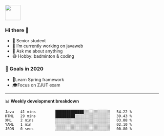<img src="https://github.com/egoist/egoist/raw/master/balloon.gif" width="50">

### Hi there 🐏

- 🌱 Senior student
- 🔭 I’m currently working on javaweb
- 💬 Ask me about anything
- 😄 Hobby: badminton & coding

### 🚀 Goals in 2020
+ 🍃Learn Spring framework
+ 🎓Focus on ZJUT exam
-------

📊 **Weekly development breakdown**
<!--START_SECTION:waka-->
```text
Java   41 mins         █████████████░░░░░░░░░░░░   54.22 % 
HTML   29 mins         █████████░░░░░░░░░░░░░░░░   39.43 % 
XML    2 mins          ░░░░░░░░░░░░░░░░░░░░░░░░░   03.08 % 
YAML   1 min           ░░░░░░░░░░░░░░░░░░░░░░░░░   02.10 % 
JSON   0 secs          ░░░░░░░░░░░░░░░░░░░░░░░░░   00.80 %
```
<!--END_SECTION:waka-->
